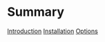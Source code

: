 # Summary

[Introduction](./introduction.md)
[Installation](./installation.md)
[Options](./options.md)
